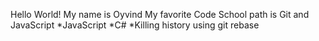 Hello World!
My name is Oyvind
My favorite Code School path is Git and JavaScript
*JavaScript
*C#
*Killing history using git rebase

